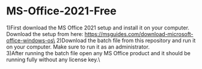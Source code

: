 # MS-Office-2021-Free
1)First download the MS Office 2021 setup and install it on your computer. Download the setup from here: https://msguides.com/download-microsoft-office-windows-os\
2)Download the batch file from this repository and run it on your computer. Make sure to run it as an administrator.\
3)After running the batch file open any MS Office product and it should be running fully without any license key.\
